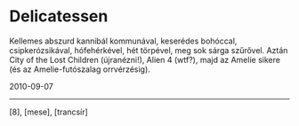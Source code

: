 # Delicatessen

Kellemes abszurd kannibál kommunával, keserédes bohóccal, csipkerózsikával, hófehérkével, hét törpével, meg sok sárga szűrővel. Aztán City of the Lost Children (újranézni!), Alien 4 (wtf?), majd az Amelie sikere (és az Amelie-futószalag orrvérzésig).


2010-09-07 

----

[8], [mese], [trancsír]
